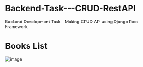 # Backend-Task---CRUD-RestAPI
Backend Development Task - Making CRUD API using Django Rest Framework

# Books List
![image](https://github.com/Mehfooz201/Backend-Task---CRUD-RestAPI/assets/61369686/44f17697-d7a7-4ded-86a5-117de8ad4cf2)

